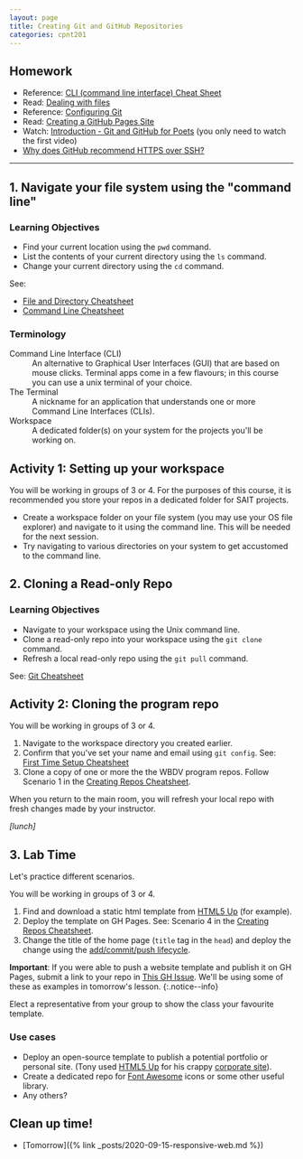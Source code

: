 ```yaml
---
layout: page
title: Creating Git and GitHub Repositories
categories: cpnt201
---
```


## Homework
- Reference: [CLI (command line interface) Cheat Sheet](https://www.git-tower.com/blog/command-line-cheat-sheet/)
- Read: [Dealing with files](https://developer.mozilla.org/en-US/docs/Learn/Getting_started_with_the_web/Dealing_with_files)
- Reference: [Configuring Git](https://git-scm.com/book/en/v2/Getting-Started-First-Time-Git-Setup)
- Read: [Creating a GitHub Pages Site](https://docs.github.com/en/github/working-with-github-pages/creating-a-github-pages-site)
- Watch: [Introduction - Git and GitHub for Poets](https://youtu.be/BCQHnlnPusY) (you only need to watch the first video)
- [Why does GitHub recommend HTTPS over SSH?](https://stackoverflow.com/questions/11041729/why-does-github-recommend-https-over-ssh)

---

## 1. Navigate your file system using the "command line"
### Learning Objectives
- Find your current location using the `pwd` command.
- List the contents of your current directory using the `ls` command.
- Change your current directory using the `cd` command.

See: 
- [File and Directory Cheatsheet]({{site.basurl}}/cheatsheets/naming-conventions)
- [Command Line Cheatsheet]({{site.basurl}}/cheatsheets/command-line)

### Terminology
<dl>
  <dt>Command Line Interface (CLI)</dt>
  <dd>An alternative to Graphical User Interfaces (GUI) that are based on mouse clicks. Terminal apps come in a few flavours; in this course you can use a unix terminal of your choice.</dd>
  <dt>The Terminal</dt>
  <dd>A nickname for an application that understands one or more Command Line Interfaces (CLIs).</dd>
  <dt>Workspace</dt>
  <dd>A dedicated folder(s) on your system for the projects you'll be working on.</dd>
</dl>

## Activity 1: Setting up your workspace
You will be working in groups of 3 or 4. For the purposes of this course, it is recommended you store your repos in a dedicated folder for SAIT projects.
- Create a workspace folder on your file system (you may use your OS file explorer) and navigate to it using the command line. This will be needed for the next session.
- Try navigating to various directories on your system to get accustomed to the command line.

## 2. Cloning a Read-only Repo
### Learning Objectives
- Navigate to your workspace using the Unix command line.
- Clone a read-only repo into your workspace using the `git clone` command.
- Refresh a local read-only repo using the `git pull` command.

See: [Git Cheatsheet]({{site.basurl}}/cheatsheets/git-gh)

## Activity 2: Cloning the program repo
You will be working in groups of 3 or 4.
1. Navigate to the workspace directory you created earlier.
2. Confirm that you've set your name and email using `git config`. See: [First Time Setup Cheatsheet]({{site.basurl}}/cheatsheets/git-gh/setup)
3. Clone a copy of one or more the the WBDV program repos. Follow Scenario 1 in the [Creating Repos Cheatsheet]({{site.basurl}}/cheatsheets/git-gh/creating-repos).

When you return to the main room, you will refresh your local repo with fresh changes made by your instructor.

_[lunch]_

## 3. Lab Time
Let's practice different scenarios.

You will be working in groups of 3 or 4.
1. Find and download a static html template from [HTML5 Up](https://html5up.net/) (for example).
2. Deploy the template on GH Pages. See: Scenario 4 in the [Creating Repos Cheatsheet]({{site.basurl}}/cheatsheets/git-gh/creating-repos).
3. Change the title of the home page (`title` tag in the `head`) and deploy the change using the [add/commit/push lifecycle]({{site.baseurl}}/cheatsheets/git-gh/add-commit-push).

**Important**: If you were able to push a website template and publish it on GH Pages, submit a link to your repo in [This GH Issue](https://github.com/sait-wbdv/sait-wbdv.github.io/issues/4). We'll be using some of these as examples in tomorrow's lesson.
{:.notice--info}

Elect a representative from your group to show the class your favourite template.

### Use cases
- Deploy an open-source template to publish a potential portfolio or personal site. (Tony used [HTML5 Up](https://html5up.net/) for his crappy [corporate site](http://sitesol.ca/)).
- Create a dedicated repo for [Font Awesome](https://fontawesome.com/) icons or some other useful library.
- Any others?

## Clean up time!
- [Tomorrow]({% link _posts/2020-09-15-responsive-web.md %})